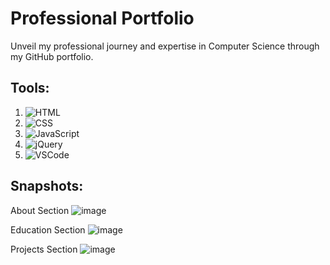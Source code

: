 # Professional Portfolio

Unveil my professional journey and expertise in Computer Science through my GitHub portfolio.

## Tools:
1. ![HTML](https://img.shields.io/badge/HTML5-E34F26?style=for-the-badge&logo=html5&logoColor=white)
2. ![CSS](https://img.shields.io/badge/CSS3-1572B6?style=for-the-badge&logo=css3&logoColor=white)
3. ![JavaScript](https://img.shields.io/badge/JavaScript-90E59A?style=for-the-badge&logo=javascript&logoColor=white)
4. ![jQuery](https://img.shields.io/badge/jQuery-90E59A?style=for-the-badge&logo=jquery&logoColor=white)
5. ![VSCode](https://img.shields.io/badge/VS_Code-007ACC?style=for-the-badge&logo=visualstudiocode&logoColor=white)

## Snapshots:

About Section
![image](https://github.com/Affan2003/ProfessionalPortfolio/assets/97110821/2b24b7ee-316c-4463-9d63-b1ea6e5efe8f)

Education Section
![image](https://github.com/Affan2003/ProfessionalPortfolio/assets/97110821/fb78359f-207f-4556-919b-5fe0ebe4e538)

Projects Section
![image](https://github.com/Affan2003/ProfessionalPortfolio/assets/97110821/f29b4cb7-5e79-4010-beef-f124ea5b6022)
